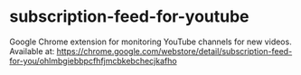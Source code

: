 subscription-feed-for-youtube
=============================

Google Chrome extension for monitoring YouTube channels for new videos. Available at: https://chrome.google.com/webstore/detail/subscription-feed-for-you/ohlmbgiebbpcfhfjmcbkebchecjkafho
